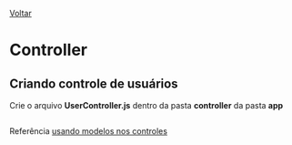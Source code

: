 [Voltar](/src/sequelize.md)

# Controller

## Criando controle de usuários

Crie o arquivo **UserController.js** dentro da pasta **controller** da pasta **app**

```js
```

Referência [usando modelos nos controles](http://docs.sequelizejs.com/manual/models-usage.html)
